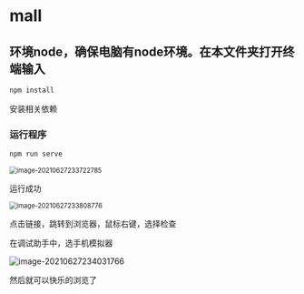 # mall

## 环境node，确保电脑有node环境。在本文件夹打开终端输入
```js
npm install
```

安装相关依赖

### 运行程序

```js
npm run serve
```

<img src="C:\Users\25762\AppData\Roaming\Typora\typora-user-images\image-20210627233722785.png" alt="image-20210627233722785" style="zoom:80%;" />

运行成功

<img src="C:\Users\25762\AppData\Roaming\Typora\typora-user-images\image-20210627233808776.png" alt="image-20210627233808776" style="zoom:80%;" />

点击链接，跳转到浏览器，鼠标右键，选择检查

在调试助手中，选手机模拟器

![image-20210627234031766](C:\Users\25762\AppData\Roaming\Typora\typora-user-images\image-20210627234031766.png)

然后就可以快乐的浏览了
